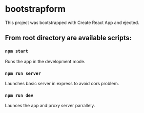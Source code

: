# bootstrapform

This project was bootstrapped with Create React App and ejected.

## From root directory are available scripts:

### `npm start`

Runs the app in the development mode.

### `npm run server`

Launches basic server in express to avoid cors problem.

### `npm run dev`

Launces the app and proxy server parrallely.